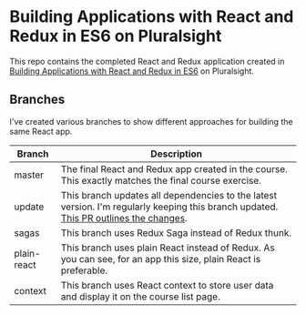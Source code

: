 # Building Applications with React and Redux in ES6 on Pluralsight

This repo contains the completed React and Redux application created in [Building Applications with React and Redux in ES6](https://app.pluralsight.com/library/courses/react-redux-react-router-es6) on Pluralsight.

## Branches

I've created various branches to show different approaches for building the same React app.

| Branch | Description |
|--------|-------------|
| master | The final React and Redux app created in the course. This exactly matches the final course exercise.|
| update | This branch updates all dependencies to the latest version. I'm regularly keeping this branch updated. [This PR outlines the changes](https://github.com/coryhouse/pluralsight-redux-app-used-to-build-script/pull/1). |
| sagas | This branch uses Redux Saga instead of Redux thunk. |
| plain-react | This branch uses plain React instead of Redux. As you can see, for an app this size, plain React is preferable.|
| context | This branch uses React context to store user data and display it on the course list page. |
